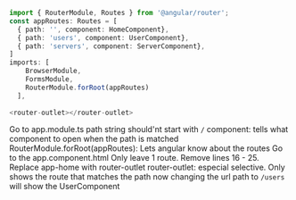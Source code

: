 
```ts
import { RouterModule, Routes } from '@angular/router';
const appRoutes: Routes = [
  { path: '', component: HomeComponent},
  { path: 'users', component: UserComponent},
  { path: 'servers', component: ServerComponent},
]
imports: [
    BrowserModule,
    FormsModule,
    RouterModule.forRoot(appRoutes)
  ],
  
<router-outlet></router-outlet>
```

Go to app.module.ts path string should'nt start with `/` component: tells
what component to open when the path is matched
RouterModule.forRoot(appRoutes): Lets angular know about the routes Go to
the app.component.html Only leave 1 route. Remove lines 16 - 25. Replace
app-home with router-outlet router-outlet: especial selective. Only shows
the route that matches the path now changing the url path to `/users` will
show the UserComponent
 